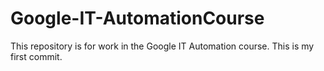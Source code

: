 # Google-IT-AutomationCourse
This repository is for work in the Google IT Automation course. This is my first commit.

